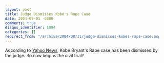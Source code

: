 ```yaml
---
layout: post
title: Judge Dismisses Kobe's Rape Case
date: 2004-09-01 -0800
comments: true
disqus_identifier: 1094
categories: []
redirect_from: "/archive/2004/08/31/judge-dismisses-kobes-rape-case.aspx/"
---
```


According to [Yahoo
News](http://story.news.yahoo.com/news?tmpl=story&cid=578&e=1&u=/nm/20040902/ts_nm/nba_crime_bryant_dc),
Kobe Bryant's Rape case has been dismissed by the judge. So now begins
the civil trial?


